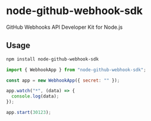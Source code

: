 # node-github-webhook-sdk
GitHub Webhooks API Developer Kit for Node.js

## Usage

```bash
npm install node-github-webhook-sdk
```

```js
import { WebhookApp } from "node-github-webhook-sdk";

const app = new WebhookApp({ secret: "" });

app.watch("*", (data) => {
  console.log(data);
});

app.start(30123);
```
